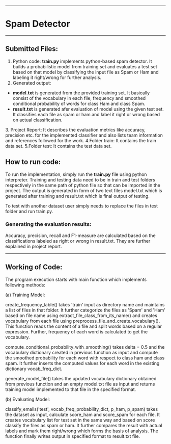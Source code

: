 *************
# Spam Detector
*************


## Submitted Files:

1. Python code: 
<b>train.py</b> implements python-based spam detector. It builds a probabilistic model from training set and evaluates a test set based on that model by classifying the input file as Spam or Ham and labeling it right/wrong for further analysis.
2. Generated output: 
<ul>
<li>
<b>model.txt</b> is generated from the provided training set. It basically consist of the vocabulary in each file, frequency and smoothed conditional probability of words for class Ham and class Spam.
</li>
<li>
<b>result.txt</b> is generated afer evaluation of model using the given test set. It classifies each file as spam or ham and label it right or wrong based on actual classification.
</li>
</ul>
3. Project Report:
It describes the evaluation metrics like accuracy, precision etc. for the implemented classifier and also lists team information and references followed for the work.
4.Folder train:
It contains the train data set.
5.Folder test:
It contains the test data set.

## How to run code: 
To run the implementation, simply run the <b>train.py</b> file using python interpreter. Training and testing data need to be in train and test folders respectively in the same path of python file so that can be imported in the project. The output is generated in form of two text files model.txt which is generated after training and result.txt which is final output of testing.

To test with another dataset user simply needs to replace the files in test folder and run train.py.

### Generating the evaluation results:
Accuracy, precision, recall and F1-measure are calculated based on the classifications labeled as right or wrong in result.txt. They are further explained in project report.

----------------------------------------------------------------------
## Working of Code:

The program execution starts with main function which implements following methods:

(a) Training Model:

create_frequency_table() takes 'train' input as directory name and maintains a list of files in that folder. It further categorize the files as 'Spam' and 'Ham' based on file name using extract_file_class_from_its_name() and creates vocabulary from each file using preprocess_file_and_create_vocabulary(). This function reads the content of a file and split words based on a regular expression. Further, frequency of each word is calculated to get the vocabulary. 

compute_conditional_probability_with_smoothing() takes delta = 0.5 and the vocabulary dictionary created in previous function as input and compute the smoothed probability for each word with respect to class ham and class spam. It further inserts the computed values for each word in the existing dictionary vocab_freq_dict.

generate_model_file() takes the updated vocabulary dictionary obtained from previous function and an empty model.txt file as input and returns training model implemented to that file in the specified format.

(b) Evaluating Model:

classify_emails('test', vocab_freq_probability_dict, p_ham, p_spam) takes the dataset as input, calculate score_ham and score_spam for each file. It creates vocabulary list for test set in the same way and based on score classify the files as spam or ham. It further compares the result with actual labels and mark them right/wrong which forms the basis of analysis. The function finally writes output in specified format to result.txt file.


